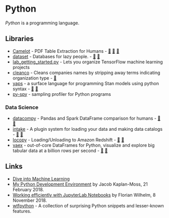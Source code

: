 # Python

<dfn>Python</dfn> is a programming language.

## Libraries

-   [Camelot](https://camelot-py.readthedocs.io/en/master/) - PDF Table Extraction for Humans - [📣](https://blog.socialcops.com/technology/engineering/camelot-python-library-pdf-data/ "Announcing Camelot, a Python Library to Extract Tabular Data from PDFs") [🐙](https://github.com/socialcopsdev/camelot/ "Camelot on GitHub") [🐍](https://pypi.org/project/camelot-py/ "Camelot on PyPi")
-   [dataset](https://dataset.readthedocs.io/en/latest/index.html) - Databases
    for lazy people. - [🐙](https://github.com/pudo/dataset "dataset on GitHub")
    [🐍](https://pypi.org/project/dataset/ "dataset on PyPi")
-   [lab_getting_started.py](http://blog.varunajayasiri.com/ml/lab/lab_getting_started.html) - Lets you organize TensorFlow machine learning projects
-   [cleanco](https://github.com/psolin/cleanco) - Cleans companies names by stripping away terms indicating organization type - [🐍](https://pypi.org/project/cleanco/ "cleanco on PyPi")
-   [yaps](https://ibm.github.io/yaps/) - a surface language for programming Stan models using python syntax - [🐙](https://github.com/ibm/yaps "yaps on GitHub")
[🐍](https://pypi.org/project/yaps/ "yaps on PyPi")
-   [py-spy](https://github.com/benfred/py-spy) - sampling profiler for Python programs

### Data Science

-   [datacompy](https://capitalone.github.io/datacompy/) - Pandas and Spark DataFrame comparison for humans - [🐙](https://github.com/capitalone/datacompy "datacompy on GitHub")  [🐍](https://pypi.org/project/datacompy' "datacompy on PyPi")
-   [intake](https://intake.readthedocs.io/en/latest/index.html) - A plugin system for loading your data and making data catalogs - [🐙](https://github.com/ContinuumIO/intake "intake") [🐍](https://pypi.org/project/intake' "intake on PyPi")
-   [locopy](https://capitalone.github.io/Data-Load-and-Copy-using-Python/) - Loading/Unloading to Amazon Redshift - [🐙](https://github.com/capitalone/Data-Load-and-Copy-using-Python "locopy on GitHub") [🐍](https://pypi.org/project/locopy' "locopy on PyPi")
-   [vaex](https://docs.vaex.io/en/latest/) - out-of-core DataFrames for Python, visualize and explore big tabular data at a billion rows per second - [🐙](https://github.com/vaexio/vaex "vaex on GitHub") [🐍](https://pypi.org/project/vaex' "vaex on PyPi")

## Links

-   [Dive into Machine Learning](https://akashgupta299.gitbooks.io/dive-into-ml/content/)
-   [My Python Development Environment](https://jacobian.org/2018/feb/21/python-environment-2018/) by Jacob Kaplan-Moss, 21 February 2018.
-   [Working efficiently with JupyterLab Notebooks](https://florianwilhelm.info/2018/11/working_efficiently_with_jupyter_lab/) by Florian Wilhelm, 8 November 2018.
-   [wtfpython](https://github.com/satwikkansal/wtfpython) - A collection of
    surprising Python snippets and lesser-known features.
